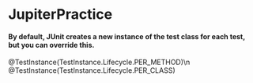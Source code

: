 # JupiterPractice

#### By default, JUnit creates a new instance of the test class for each test, but you can override this.
@TestInstance(TestInstance.Lifecycle.PER_METHOD)\n
@TestInstance(TestInstance.Lifecycle.PER_CLASS)
